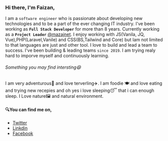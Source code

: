 ### Hi there, I'm Faizan,

I am a `software engineer` who is passionate about developing new technologies and to be a part of the ever changing IT industry. I've been working as <b>`Full Stack Developer`</b> for more than 8 years. Currently working as a <b>`Project Leader`</b> [@mazajnet](https://github.com/mazajnet). 
I enjoy working with JS(Vanila, JQ, Vue),PHP(Laravel,Vanile) and CSS(BS,Tailwind and Core) but Iam not limited to that languages are just and other tool. 
I love to build and lead a team to success. I've been building & leading teams `since 2019`.
I am trying realy hard to imporve myself and continuously learning. 
###### Something you may find intersting😄
I am very adventurous🌄 and love terverling✈️. I am foodie 🍽️ and love eating and trying new recepies and oh yes i love sleeping😴 that i can enough sleep. 
I Love nature🖼️ and natural environment.

#### 🔍You can find me on,
- [Twitter](https://twitter.com/_faizeee)
- [Linkdin](https://www.linkedin.com/in/chfaizee)
- [Facebook](https://www.facebook.com/faizeeeCh/)
